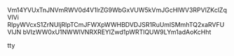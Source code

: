 Vm14YVUxTnJNVmRWV0d4V1lrZG9WbGxVUW5kVmJGcHlWV3RPVlZKclZqVlVi
RlpyWVcxS1ZrNUljRlpTCmJFWXpWWHBDVDJSR1RuUmlSMmhTQ2xaRVFUVlJN
bVIzWW0xU1NWWlVNRXREYlZwd1pWRTlQUW9LYm1adAoKcHht

tty